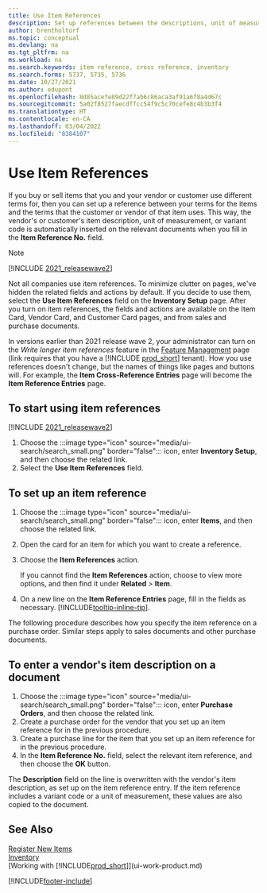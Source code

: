```yaml
---
title: Use Item References
description: Set up references between the descriptions, unit of measures, and variants that you and your vendor or customer use for an item.
author: brentholtorf
ms.topic: conceptual
ms.devlang: na
ms.tgt_pltfrm: na
ms.workload: na
ms.search.keywords: item reference, cross reference, inventory
ms.search.forms: 5737, 5735, 5736
ms.date: 10/27/2021
ms.author: edupont
ms.openlocfilehash: 8d85acefe89d22f7ab6c86aca3af91a6f8a4d67c
ms.sourcegitcommit: 5a02f8527faecdffcc54f9c5c70cefe8c4b3b3f4
ms.translationtype: HT
ms.contentlocale: en-CA
ms.lasthandoff: 03/04/2022
ms.locfileid: "8384107"
---
```

# <a name="use-item-references"></a>Use Item References

If you buy or sell items that you and your vendor or customer use different terms for, then you can set up a reference between your terms for the items and the terms that the customer or vendor of that item uses. This way, the vendor's or customer's item description, unit of measurement, or variant code is automatically inserted on the relevant documents when you fill in the **Item Reference No.** field.  

> [!NOTE]
> [!INCLUDE [2021_releasewave2](includes/2021_releasewave2.md)]
>
> Not all companies use item references. To minimize clutter on pages, we've hidden the related fields and actions by default. If you decide to use them, select the **Use Item References** field on the **Inventory Setup** page. After you turn on item references, the fields and actions are available on the Item Card, Vendor Card, and Customer Card pages, and from sales and purchase documents.
>
> In versions earlier than 2021 release wave 2, your administrator can turn on the *Write longer item references* feature in the [Feature Management](https://businesscentral.dynamics.com/?page=2610) page (link requires that you have a [!INCLUDE [prod_short](includes/prod_short.md)] tenant). How you use references doesn't change, but the names of things like pages and buttons will. For example, the **Item Cross-Reference Entries** page will become the **Item Reference Entries** page.

## <a name="to-start-using-item-references"></a>To start using item references

[!INCLUDE [2021_releasewave2](includes/2021_releasewave2.md)]

1. Choose the :::image type="icon" source="media/ui-search/search_small.png" border="false"::: icon, enter **Inventory Setup**, and then choose the related link.
2. Select the **Use Item References** field.

## <a name="to-set-up-an-item-reference"></a>To set up an item reference

1. Choose the :::image type="icon" source="media/ui-search/search_small.png" border="false"::: icon, enter **Items**, and then choose the related link.
2. Open the card for an item for which you want to create a reference.
3. Choose the **Item References** action.

     If you cannot find the **Item References** action, choose to view more options, and then find it under **Related** > **Item**.
  
4. On a new line on the **Item Reference Entries** page, fill in the fields as necessary. [!INCLUDE[tooltip-inline-tip](includes/tooltip-inline-tip_md.md)].

The following procedure describes how you specify the item reference on a purchase order. Similar steps apply to sales documents and other purchase documents.  

## <a name="to-enter-a-vendors-item-description-on-a-document"></a>To enter a vendor's item description on a document

1. Choose the :::image type="icon" source="media/ui-search/search_small.png" border="false"::: icon, enter **Purchase Orders**, and then choose the related link.
2. Create a purchase order for the vendor that you set up an item reference for in the previous procedure.
3. Create a purchase line for the item that you set up an item reference for in the previous procedure.
4. In the **Item Reference No.** field, select the relevant item reference, and then choose the **OK** button.

The **Description** field on the line is overwritten with the vendor's item description, as set up on the item reference entry. If the item reference includes a variant code or a unit of measurement, these values are also copied to the document.  

## <a name="see-also"></a>See Also

[Register New Items](inventory-how-register-new-items.md)  
[Inventory](inventory-manage-inventory.md)  
[Working with [!INCLUDE[prod_short](includes/prod_short.md)]](ui-work-product.md)


[!INCLUDE[footer-include](includes/footer-banner.md)]